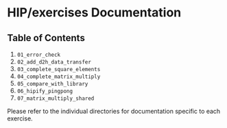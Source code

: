 # HIP/exercises Documentation

## Table of Contents

1. `01_error_check`
2. `02_add_d2h_data_transfer`
3. `03_complete_square_elements`
4. `04_complete_matrix_multiply`
5. `05_compare_with_library`
6. `06_hipify_pingpong` 
7. `07_matrix_multiply_shared`

Please refer to the individual directories for documentation specific to each exercise.
